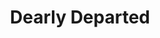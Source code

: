 ---
title: Dearly Departed
year: 2008
opening_date: 2008-01-11
closing_date: 2008-01-26
layout: productions
image:
image_caption:
image_credit:
playbill: 
category: 
details:
  Theatre: Theatre Jacksonville
  Venue: Little Theatre
cast:
  Bud Turpin: Fred Gatlin
  Raynelle Turpin: Shelly Higgins Hughes
  Ray-Bud Turpin: Bill White
  Lucille Turpin: Skyla Dawn Luckey
  Junior Turpin: Kenny Logsdon
  Suzanne Turpin: Brandy Hilboldt Allport
  Marguerite: Brooks Anne Hayes
  Royce: Michael Fritton
  Delightful Turpin: Zoie Matthew
  Reverend Hooker: Edward Kramer
  Veda: Skyla Dawn Luckey
  Norval: Fred Gatlin
  Nadine: Zoie Matthew
  Clyde: Joseph Walz
  Juanita: Teresa Arnold-Simmons
  Joy of Life Singer: |
    Amber Holland
    Debbie Hurm
    Lisa LaGrande
    Jessica Palombo
    Neal Thorburn
    Chris Valade
    Joseph Walz
crew:
  Director: Andrew Dickson
  Technical Direcor: Jeffery L. Wagoner
  Scenic Design: Kelly J. Wagoner
  Lighting Design: Jeffery L. Wagoner
  Costume Design: Audrey Wagner
  Stage Manager: Katy Bilderback
  Assistant Stage Manager: Rhianna Hurt
  Sound Design: Andrew Dickson
  Sound Mixer: Beau Brown
  Properties: Phillip Grow
  Poster Design: Juan Unzueta
  Light Board Operation: Gloria Pepe
  Sound Board Operator: Katy Bilderback
  Follow Spot Operator: |
    Greg Odenwald
    Gloria Pepe
  Offstage Sound: Bill White
  Running Crew: |
    Meon Graham
    Sarah Kate Braddy
  Set Construction: |
    Brandy Hilboldt Allport
    Richard Allport
    Meon Graham
    Zoie Matthew
    Shelby Ellis
    Becca Runyan
    Fred Gatlin
    Gloria Pepe
    Greg Odenwald
    Mark Stater
orchestra:
external_links:
---